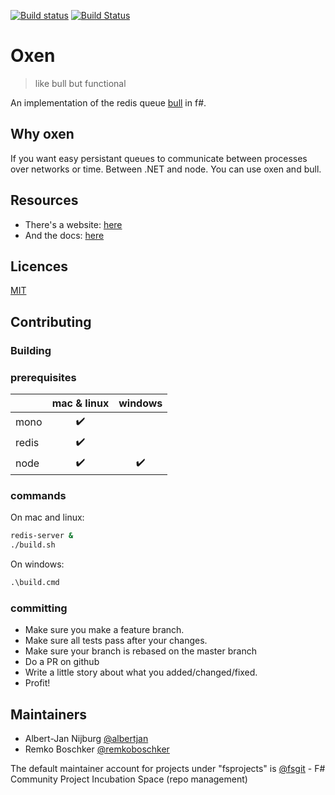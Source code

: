 [![Build status](https://ci.appveyor.com/api/projects/status/1c4kox8j9ludex49?svg=true)](https://ci.appveyor.com/project/albertjan/oxen)
[![Build Status](https://travis-ci.org/fsprojects/oxen.svg?branch=master)](https://travis-ci.org/curit/oxen)

# Oxen
> like bull but functional

An implementation of the redis queue [bull](http://github.com/OptimalBits/bull) in f#.

## Why oxen

If you want easy persistant queues to communicate between processes
over networks or time. Between .NET and node. You can use oxen and
bull.

## Resources

 - There's a website: [here](https://fsprojects.github.io/oxen)
 - And the docs: [here](http://fsprojects.github.io/oxen/reference/index.html)

## Licences

[MIT](https://github.com/fsprojects/oxen/blob/master/LICENSE)

## Contributing

### Building

### prerequisites

|       | mac & linux        | windows            |
| ----- |:------------------:|:------------------:|
| mono  | :heavy_check_mark: |                    |
| redis | :heavy_check_mark: |                    |
| node  | :heavy_check_mark: | :heavy_check_mark: |

### commands

On mac and linux:
```sh
redis-server &
./build.sh
```

On windows:
```ps
.\build.cmd
```

### committing

 - Make sure you make a feature branch.
 - Make sure all tests pass after your changes.
 - Make sure your branch is rebased on the master branch
 - Do a PR on github
 - Write a little story about what you added/changed/fixed.
 - Profit!

## Maintainers

- Albert-Jan Nijburg [@albertjan](https://github.com/albertjan)
- Remko Boschker [@remkoboschker](https://github.com/remkoboschker)

The default maintainer account for projects under "fsprojects" is [@fsgit](https://github.com/fsgit) - F# Community Project Incubation Space (repo management)
